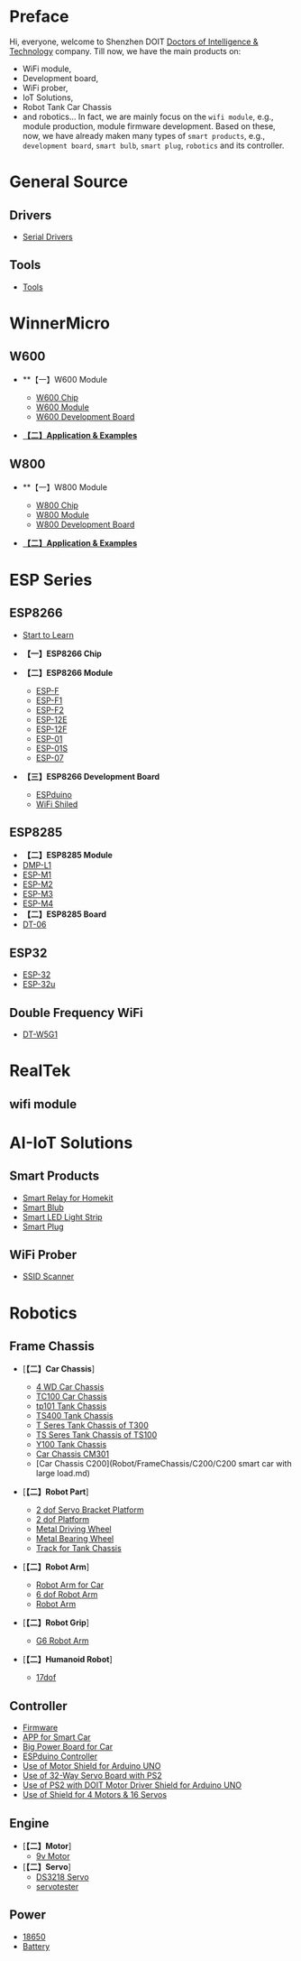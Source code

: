 # Preface

  Hi, everyone, welcome to Shenzhen DOIT [Doctors of Intelligence & Technology](http://doit.am/) company. Till now, we have the main products on:
* WiFi module,
* Development board,
* WiFi prober,
* IoT Solutions,
* Robot Tank Car Chassis
* and robotics...
  In fact, we are mainly focus on the `wifi module`, e.g., module production, module firmware development. Based on these, now, we have already maken many types of `smart products`, e.g., `development board`, `smart bulb`, `smart plug`, `robotics` and its controller.

# General Source
## Drivers
  * [Serial Drivers](/GeneralSource/drivers.md)

## Tools
  * [Tools](/GeneralSource/softwareTools.md)

# WinnerMicro

## W600

* **【一】W600 Module
  * [W600 Chip](C/C语言学习笔记-CH01-编程基础.md)
  * [W600 Module](C/C语言学习笔记-CH02-基本语法.md)
  * [W600 Development Board](C/C语言学习笔记-CH03-数组.md)
  
* [**【二】Application & Examples**](C/C-Code.md)



## W800

* **【一】W800 Module
  * [W800 Chip](C/C语言学习笔记-CH01-编程基础.md)
  * [W800 Module](C/C语言学习笔记-CH02-基本语法.md)
  * [W800 Development Board](C/C语言学习笔记-CH03-数组.md)
  
* [**【二】Application & Examples**](C/C-Code.md)


# ESP Series

## ESP8266
* [Start to Learn](ESPSeries/start/start.md)

* **【一】ESP8266 Chip**
  
* **【二】ESP8266 Module**
  * [ESP-F](ESPSeries/ESP8266/ESPF/espf.md)
  * [ESP-F1](ESPSeries/ESP8266/ESPF1/espf1.md)
  * [ESP-F2](ESPSeries/ESP8266/ESPF2/espf2.md)
  * [ESP-12E](ESPSeries/ESP8266/ESP12E/12e.md)
  * [ESP-12F](ESPSeries/ESP8266/ESP12F/esp12f.md)
  * [ESP-01](ESPSeries/ESP8266/ESP01/esp01.md)
  * [ESP-01S](ESPSeries/ESP8266/ESP01s/esp01s.md)
  * [ESP-07](ESPSeries/ESP8266/ESP07/esp07.md)
  
  
  
* **【三】ESP8266 Development Board**
  * [ESPduino](ESPSeries/ESP8266/ESPDUINO/espduino.md)
  * [WiFi Shiled](C/C语言学习笔记-CH03-数组.md)
  

## ESP8285
* **【二】ESP8285 Module**
* [DMP-L1](ESPSeries/ESP8285/dmpl1/dmpl1.md)
* [ESP-M1](ESPSeries/ESP8285/espm1/espm1.md)
* [ESP-M2](ESPSeries/ESP8285/espm2/espm2.md)
* [ESP-M3](ESPSeries/ESP8285/espm3/espm3.md)
* [ESP-M4](ESPSeries/ESP8285/espm4/espm4.md)
* **【二】ESP8285 Board**
* [DT-06](ESPSeries/ESP8285/DT06/DT06.md)

## ESP32

* [ESP-32](ESPSeries/ESP32/ESP32/esp32.md)
* [ESP-32u](ESPSeries/ESP32/ESP32u/esp32u.md)

## Double Frequency WiFi

* [DT-W5G1](ESPSeries/W5G1/W15G.md)

# RealTek

## wifi module




# AI-IoT Solutions

## Smart Products

* [Smart Relay for Homekit](SmartProduct/homekit2relay/homekitrelay.md)
* [Smart Blub](OJ/README.md)
* [Smart LED Light Strip](OJ/README.md)
* [Smart Plug](OJ/README.md)
## WiFi Prober

* [SSID Scanner](Prober/ssid/ssid.md)

# Robotics

## Frame Chassis

* [**【二】Car Chassis**]
  * [4 WD Car Chassis](Robot/FrameChassis/4wdcarchassis/4wdcarchassis.md)
  * [TC100 Car Chassis](Robot/FrameChassis/TC100/tc100.md)
  * [tp101 Tank Chassis](Robot/FrameChassis/tp101/tp101.md)
  * [TS400 Tank Chassis](Robot/FrameChassis/TS400/ts100.md)
  * [T Seres Tank Chassis of T300](Robot/FrameChassis/Tseriestank/Tseriest300.md)
  * [TS Seres Tank Chassis of TS100](Robot/FrameChassis/TStank/TStank.md)
  * [Y100 Tank Chassis](Robot/FrameChassis/Y100/Y100.md)
  * [Car Chassis CM301](Robot/FrameChassis/CM301/CM301.md)
  * [Car Chassis C200](Robot/FrameChassis/C200/C200 smart car with large load.md)
* [**【二】Robot Part**]
  * [2 dof Servo Bracket Platform](Robot/FrameChassis/2dofbracket/2dofservobracket.md)
  * [2 dof Platform](Robot/FrameChassis/2dofplatform/2dofplatform.md)
  * [Metal Driving Wheel](Robot/FrameChassis/MetaDrivingWheel/metaldrivingwheel.md)
  * [Metal Bearing Wheel](Robot/FrameChassis/MetalBearingWheel/MetalBearingWheel.md)
  * [Track for Tank Chassis](Robot/FrameChassis/track/track.md)
* [**【二】Robot Arm**]
  * [Robot Arm for Car](Robot/FrameChassis/cararm/cararm.md)
  * [6 dof Robot Arm](Robot/FrameChassis/gxrobotarm/gxrobotarm.md)
  * [Robot Arm](Robot/FrameChassis/robotarm/robotarm.md)
* [**【二】Robot Grip**]
  * [G6 Robot Arm](Robot/FrameChassis/g6/g6.md)

* [**【二】Humanoid Robot**]
  * [17dof](Robot/FrameChassis/17dof/17dofhumanod.md)

## Controller

* [Firmware](Robot/Controller/app/firmware.md)
* [APP for Smart Car](Robot/Controller/app/AppforSmartCar.md)
* [Big Power Board for Car](Robot/Controller/controller/BigPowerBoard.md)
* [ESPduino Controller](Robot/Controller/controller/espduinoController.md)
* [Use of Motor Shield for Arduino UNO](Robot/Controller/controller/unomotorshield.md)
* [Use of 32-Way Servo Board with PS2](Robot/Controller/ps2/PS2SERVO32.md)
* [Use of PS2 with DOIT Motor Driver Shield for Arduino UNO](Robot/Controller/ps2/ps2.md)
* [Use of Shield for 4 Motors & 16 Servos](Robot/Controller/ps2/4motor16servo.md)

## Engine
* [**【二】Motor**]
  * [9v Motor](Robot/Engine/9vMotor/9vmotor.md)
* [**【二】Servo**]
  * [DS3218 Servo](Robot/Engine/ds3218/ds3218.md)
  * [servotester](Robot/Engine/servotester/servoTester.md)

## Power

* [18650](FrontEnd/Vue/idea-to-vue.md)
* [Battery](FrontEnd/Vue/vue-base-notes.md)



